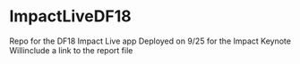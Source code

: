 # ImpactLiveDF18
Repo for the DF18 Impact Live app 
Deployed on 9/25 for the Impact Keynote
Willinclude a link to the report file 
